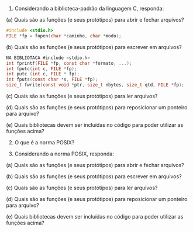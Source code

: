 1. Considerando a biblioteca-padrão da linguagem C, responda:

(a) Quais são as funções (e seus protótipos) para abrir e fechar arquivos?
```C
#include <stdio.h>
FILE *fp = fopen(char *caminho, char *modo);
```

(b) Quais são as funções (e seus protótipos) para escrever em arquivos?
```C
NA BIBLIOTACA #include <stdio.h>
int fprintf(FILE *fp, const char *formato, ...);
int fputc(int c, FILE *fp);
int putc (int c, FILE * fp);
int fputs(const char *s, FILE *fp);
size_t fwrite(const void *ptr, size_t nbytes, size_t qtd, FILE *fp);
```

(c) Quais são as funções (e seus protótipos) para ler arquivos?


(d) Quais são as funções (e seus protótipos) para reposicionar um ponteiro para arquivo?

(e) Quais bibliotecas devem ser incluídas no código para poder utilizar as funções acima?

2. O que é a norma POSIX?

3. Considerando a norma POSIX, responda:

(a) Quais são as funções (e seus protótipos) para abrir e fechar arquivos?

(b) Quais são as funções (e seus protótipos) para escrever em arquivos?

(c) Quais são as funções (e seus protótipos) para ler arquivos?

(d) Quais são as funções (e seus protótipos) para reposicionar um ponteiro para arquivo?

(e) Quais bibliotecas devem ser incluídas no código para poder utilizar as funções acima?
